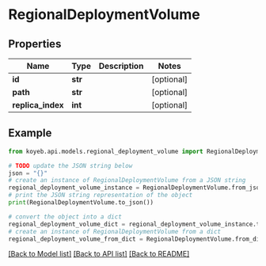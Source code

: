 # RegionalDeploymentVolume


## Properties

Name | Type | Description | Notes
------------ | ------------- | ------------- | -------------
**id** | **str** |  | [optional] 
**path** | **str** |  | [optional] 
**replica_index** | **int** |  | [optional] 

## Example

```python
from koyeb.api.models.regional_deployment_volume import RegionalDeploymentVolume

# TODO update the JSON string below
json = "{}"
# create an instance of RegionalDeploymentVolume from a JSON string
regional_deployment_volume_instance = RegionalDeploymentVolume.from_json(json)
# print the JSON string representation of the object
print(RegionalDeploymentVolume.to_json())

# convert the object into a dict
regional_deployment_volume_dict = regional_deployment_volume_instance.to_dict()
# create an instance of RegionalDeploymentVolume from a dict
regional_deployment_volume_from_dict = RegionalDeploymentVolume.from_dict(regional_deployment_volume_dict)
```
[[Back to Model list]](../README.md#documentation-for-models) [[Back to API list]](../README.md#documentation-for-api-endpoints) [[Back to README]](../README.md)


